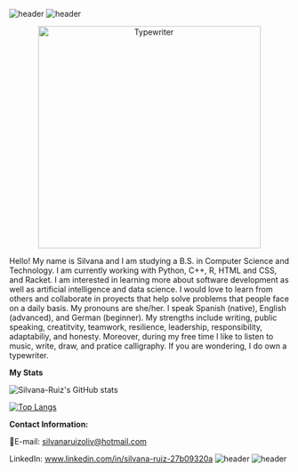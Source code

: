 ![header](https://capsule-render.vercel.app/api?type=rect&color=fed4d2&height=5)
![header](https://capsule-render.vercel.app/api?type=rect&color=f5f5dc&height=20)
<p align="center">
  <img src="https://i.postimg.cc/gctGzG04/Typewriter-with-bigger-name.png)](https://postimg.cc/Cd83JTkf" width="400" title="Typewriter">
</p>


Hello! My name is Silvana and I am studying a B.S. in Computer Science and Technology. I am currently working with Python, C++, R, HTML and CSS, and Racket. I am interested in learning more about software development as well as artificial intelligence and data science. I would love to learn from others and collaborate in proyects that help solve problems that people face on a daily basis. My pronouns are she/her. I speak Spanish (native), English (advanced), and German (beginner). My strengths include writing, public speaking, creatitvity, teamwork, resilience, leadership, responsibility, adaptabiliy, and honesty. Moreover, during my free time I like to listen to music, write, draw, and pratice calligraphy. If you are wondering, I do own a typewriter.

**My Stats**

![Silvana-Ruiz's GitHub stats](https://github-readme-stats.vercel.app/api?username=Silvana-Ruiz&show_icons=true&theme=buefy)


[![Top Langs](https://github-readme-stats.vercel.app/api/top-langs/?username=Silvana-Ruiz&hide=Ruby&layout=compact)](https://github.com/Silvana-Ruiz/github-readme-stats)

**Contact Information:**

📧E-mail: silvanaruizoliv@hotmail.com

LinkedIn: www.linkedin.com/in/silvana-ruiz-27b09320a
![header](https://capsule-render.vercel.app/api?type=rect&color=fed4d2&height=5)
![header](https://capsule-render.vercel.app/api?type=rect&color=f5f5dc&height=20)


<!--
**Silvana-Ruiz/Silvana-Ruiz** is a ✨ _special_ ✨ repository because its `README.md` (this file) appears on your GitHub profile.


Here are some ideas to get you started:

- 🔭 I’m currently working on ...
- 🌱 I’m currently learning ...
- 👯 I’m looking to collaborate on ...
- 🤔 I’m looking for help with ...
- 💬 Ask me about ...
- 📫 How to reach me: ...
- 😄 Pronouns: ...
- ⚡ Fun fact: ...
-->
